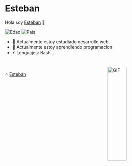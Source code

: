 # Esteban
Hola soy [Esteban](https://github.com/estebanpineda) 👋

![Edad](https://img.shields.io/badge/Edad-1993-blue)
![Pais](https://img.shields.io/badge/Pais-España-FC0902)


- 🔭 Actualmente estoy estudiado desarrollo web
- 🌱 Actualmente estoy aprendiendo programacion 
- ⚡ Lenguajes: Bash...


<br />

<img width = "35%" align="right" alt="GIF" height="300px" src="https://hackernoon.com/images/f2px36fy.gif" />


⭐️  [Esteban](https://github.com/estebanpineda)

